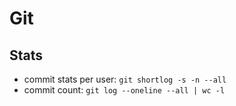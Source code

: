 # Git

## Stats

- commit stats per user:  `git shortlog -s -n --all`
- commit count: `git log --oneline --all | wc -l`
